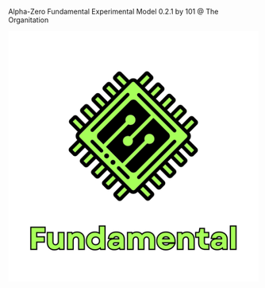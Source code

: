 Alpha-Zero Fundamental Experimental Model 0.2.1 by 101 @ The Organitation


![alt text](https://github.com/AlexanderBissett/Alpha-Zero/blob/1dd295cdecfc1ac4ffae8c994dec2b1c4ce149a0/misc/art/Fundamental.png)